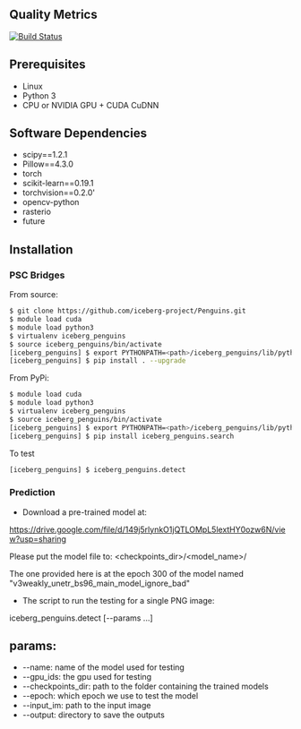 ## Quality Metrics

[![Build Status](https://travis-ci.com/iceberg-project/Penguins.svg?branch=devel)](https://travis-ci.com/iceberg-project/Penguins)

## Prerequisites
- Linux
- Python 3
- CPU or NVIDIA GPU + CUDA CuDNN

## Software Dependencies
- scipy==1.2.1
- Pillow==4.3.0
- torch
- scikit-learn==0.19.1
- torchvision==0.2.0'
- opencv-python
- rasterio
- future

## Installation

### PSC Bridges
From source:
```bash
$ git clone https://github.com/iceberg-project/Penguins.git
$ module load cuda
$ module load python3
$ virtualenv iceberg_penguins
$ source iceberg_penguins/bin/activate
[iceberg_penguins] $ export PYTHONPATH=<path>/iceberg_penguins/lib/python3.5/site-packages
[iceberg_penguins] $ pip install . --upgrade
```

From PyPi:
```bash
$ module load cuda
$ module load python3
$ virtualenv iceberg_penguins
$ source iceberg_penguins/bin/activate
[iceberg_penguins] $ export PYTHONPATH=<path>/iceberg_penguins/lib/python3.5/site-packages
[iceberg_penguins] $ pip install iceberg_penguins.search
```

To test
```bash
[iceberg_penguins] $ iceberg_penguins.detect
```

### Prediction
- Download a pre-trained model at:

https://drive.google.com/file/d/149j5rlynkO1jQTLOMpL5lextHY0ozw6N/view?usp=sharing

Please put the model file to: <checkpoints_dir>/<model_name>/

The one provided here is at the epoch 300 of the model named "v3weakly_unetr_bs96_main_model_ignore_bad"

- The script to run the testing for a single PNG image:

iceberg_penguins.detect [--params ...]

## params:
- --name: name of the model used for testing
- --gpu_ids: the gpu used for testing
- --checkpoints_dir: path to the folder containing the trained models
- --epoch: which epoch we use to test the model
- --input_im: path to the input image
- --output: directory to save the outputs

